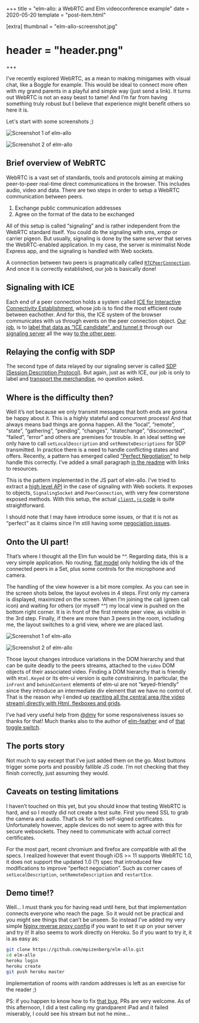 +++
title = "elm-allo: a WebRTC and Elm videoconference example"
date = 2020-05-20
template = "post-item.html"

[extra]
thumbnail = "elm-allo-screenshot.jpg"
# header = "header.png"
+++

I’ve recently explored WebRTC, as a mean to making minigames with visual chat, like a Boggle for example. This would be ideal to connect more often with my grand parents in a playful and simple way (just send a link). It turns out WebRTC is not an easy beast to tame! And I’m far from having something truly robust but I believe that experience might benefit others so here it is.

<!-- more -->

Let's start with some screenshots ;)

![Screenshot 1 of elm-allo](screenshot1.jpeg)

![Screenshot 2 of elm-allo](screenshot2.jpeg)

## Brief overview of WebRTC

WebRTC is a vast set of standards, tools and protocols aiming at making peer-to-peer real-time direct communications in the browser. This includes audio, video and data. There are two steps in order to setup a WebRTC communication between peers.

1.  Exchange public communication addresses
2.  Agree on the format of the data to be exchanged

All of this setup is called “signaling” and is rather independent from the WebRTC standard itself. You could do the signaling with sms, xmpp or carrier pigeon. But usually, signaling is done by the same server that serves the WebRTC-enabled application. In my case, the server is minimalist Node Express app, and the signaling is handled with Web sockets.

A connection between two peers is pragmatically called [`RTCPeerConnection`](https://developer.mozilla.org/en-US/docs/Web/API/RTCPeerConnection). And once it is correctly established, our job is basically done!

## Signaling with ICE

Each end of a peer connection holds a system called [ICE for Interactive Connectivity Establishment](https://developer.mozilla.org/en-US/docs/Glossary/ICE), whose job is to find the most efficient route between eachother. And for this, the ICE system of the browser communicates with us through events on the peer connection object. [Our job](https://github.com/mpizenberg/elm-allo/blob/054243668c2de2c4f747ecf1e68b855e963e9824/public/WebrtcHighLevelApi.js#L186), is to [label that data as “ICE candidate”, and tunnel it](https://github.com/mpizenberg/elm-allo/blob/054243668c2de2c4f747ecf1e68b855e963e9824/public/WebrtcHighLevelApi.js#L123) through our [signaling server](https://github.com/mpizenberg/elm-allo/blob/054243668c2de2c4f747ecf1e68b855e963e9824/server.js#L43) all the way [to the other peer](https://github.com/mpizenberg/elm-allo/blob/054243668c2de2c4f747ecf1e68b855e963e9824/server.js#L70).

## Relaying the config with SDP

The second type of data relayed by our signaling server is called [SDP (Session Description Protocol)](https://developer.mozilla.org/en-US/docs/Glossary/SDP). But again, just as with ICE, our job is only to label and [transport the merchandise](https://en.wikipedia.org/wiki/The_Transporter), no question asked.

## Where is the difficulty then?

Well it’s not because we only transmit messages that both ends are gonna be happy about it. This is a highly stateful and concurrent process! And that always means bad things are gonna happen. All the “local”, “remote”, “state”, “gathering”, “pending”, “changes”, “statechange”, “disconnected”, “failed”, “error” and others are premises for trouble. In an ideal setting we only have to call `setLocalDescription` and `setRemoteDescriptions` for SDP transmitted. In practice there is a need to handle conflicting states and offers. Recently, a pattern has emerged called [“Perfect Negotiation”](https://blog.mozilla.org/webrtc/perfect-negotiation-in-webrtc/) to help handle this correctly. I’ve added a small paragraph [in the readme](https://github.com/mpizenberg/elm-allo#perfect-negociation) with links to resources.

This is the pattern implemented in the JS part of elm-allo. I’ve tried to extract a [high level API](https://github.com/mpizenberg/elm-allo/blob/054243668c2de2c4f747ecf1e68b855e963e9824/public/WebrtcHighLevelApi.js) in the case of signaling with Web sockets. It exposes to objects, `SignalingSocket` and `PeerConnection`, with very few cornerstone exposed methods. With this setup, the actual [`client.js` code](https://github.com/mpizenberg/elm-allo/blob/054243668c2de2c4f747ecf1e68b855e963e9824/public/client.js) is quite straightforward.

I should note that I may have introduce some issues, or that it is not as “perfect” as it claims since I’m still having some [negociation issues](https://github.com/mpizenberg/elm-allo/issues/1).

## Onto the UI part!

That’s where I thought all the Elm fun would be ^^. Regarding data, this is a very simple application. No routing, [flat model](https://github.com/mpizenberg/elm-allo/blob/054243668c2de2c4f747ecf1e68b855e963e9824/src/Main.elm#L78) only holding the ids of the connected peers in a Set, plus some controls for the microphone and camera.

The handling of the view however is a bit more complex. As you can see in the screen shots below, the layout evolves in 4 steps. First only my camera is displayed, maximized on the screen. When I’m joining the call (green call icon) and waiting for others (or myself ^^) my local view is pushed on the bottom right corner. It is in front of the first remote peer view, as visible in the 3rd step. Finally, if there are more than 3 peers in the room, including me, the layout switches to a grid view, where we are placed last.

![Screenshot 1 of elm-allo](screenshot1.jpeg)

![Screenshot 2 of elm-allo](screenshot2.jpeg)

Those layout changes introduce variations in the DOM hierarchy and that can be quite deadly to the peers streams, attached to the `video` DOM objects of their associated video. Finding a DOM hierarchy that is friendly with `Html.Keyed` or its elm-ui version is quite constraining. In particular, the `inFront` and `behindContent` elements of elm-ui are not “keyed-friendly” since they introduce an intermediate div element that we have no control of. That is the reason why I ended up [rewriting all the central area (the video stream) directly with Html, flexboxes and grids](https://github.com/mpizenberg/elm-allo/commit/4c2b50083ada3b6694720ce82a50b36be297c9a3).

I’ve had very useful help from [@dmy](https://discourse.elm-lang.org/u/dmy) for some responsiveness issues so thanks for that! Much thanks also to the author of [elm-feather](https://package.elm-lang.org/packages/feathericons/elm-feather/latest/) and of [that toggle switch](https://ellie-app.com/85HbWTjCGWha1).

## The ports story

Not much to say except that I’ve just added them on the go. Most buttons trigger some ports and possibly fallible JS code. I’m not checking that they finish correctly, just assuming they would.

## Caveats on testing limitations

I haven’t touched on this yet, but you should know that testing WebRTC is hard, and so I mostly did not create a test suite. First you need SSL to grab the camera and audio. That’s ok for with self-signed certificates. Unfortunately however, apple devices do not seem to agree with this for secure websockets. They need to communicate with actual correct certificates.

For the most part, recent chromium and firefox are compatible with all the specs. I realized however that event though iOS >= 11 supports WebRTC 1.0, it does not support the updated 1.0 (?) spec that introduced few modifications to improve “perfect negociation”. Such as corner cases of `setLocalDescription`, `setRemoteDescription` and `restartIce`.

## Demo time!?

Well… I must thank you for having read until here, but that implementation connects everyone who reach the page. So it would not be practical and you might see things that can’t be unseen. So instead I’ve added my very simple [Nginx reverse proxy config](https://github.com/mpizenberg/elm-allo#nginx-reverse-proxy-configuration) if you want to set it up on your server and try it! It also seems to work directly on Heroku. So if you want to try it, it is as easy as:

```sh
git clone https://github.com/mpizenberg/elm-allo.git
cd elm-allo
heroku login
heroku create
git push heroku master
```

Implementation of rooms with random addresses is left as an exercise for the reader ;)

PS: if you happen to know how to fix [that bug](https://github.com/mpizenberg/elm-allo/issues/1), PRs are very welcome. As of this afternoon, I did a test calling my grandparent iPad and it failed miserably, I could see his stream but not he mine...
